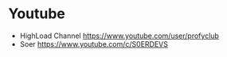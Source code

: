 # Youtube

- HighLoad Channel https://www.youtube.com/user/profyclub
- Soer https://www.youtube.com/c/S0ERDEVS
